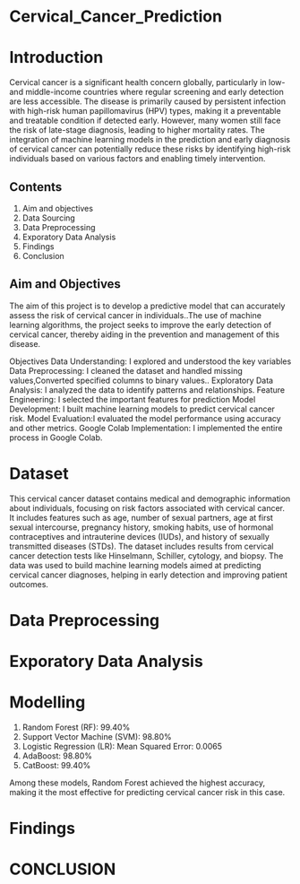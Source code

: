 # Cervical_Cancer_Prediction
# Introduction
Cervical cancer is a significant health concern globally, particularly in low- and middle-income countries where regular screening and early detection are less accessible. The disease is primarily caused by persistent infection with high-risk human papillomavirus (HPV) types, making it a preventable and treatable condition if detected early. However, many women still face the risk of late-stage diagnosis, leading to higher mortality rates. The integration of machine learning models in the prediction and early diagnosis of cervical cancer can potentially reduce these risks by identifying high-risk individuals based on various factors and enabling timely intervention.

## Contents
1. Aim and objectives
2. Data Sourcing 
3. Data Preprocessing
4. Exporatory Data Analysis
5. Findings
6. Conclusion

## Aim and Objectives

The aim of this project is to develop a predictive model that can accurately assess the risk of cervical cancer in individuals..The use of machine learning algorithms, the project seeks to improve the early detection of cervical cancer, thereby aiding in the prevention and management of this disease.

Objectives
    Data Understanding: I explored and understood the key variables
    Data Preprocessing: I cleaned the dataset and handled missing values,Converted specified columns to binary values..
    Exploratory Data Analysis: I analyzed the data to identify patterns and relationships.
    Feature Engineering: I selected the important features for prediction Model Development: I built machine learning models to predict cervical cancer risk.
    Model Evaluation:I evaluated the model performance using accuracy and other metrics.
    Google Colab Implementation: I implemented the entire process in Google Colab.

# Dataset
This cervical cancer dataset contains medical and demographic information about individuals, focusing on risk factors associated with cervical cancer. It includes features such as age, number of sexual partners, age at first sexual intercourse, pregnancy history, smoking habits, use of hormonal contraceptives and intrauterine devices (IUDs), and history of sexually transmitted diseases (STDs). The dataset includes results from cervical cancer detection tests like Hinselmann, Schiller, cytology, and biopsy. The data was used to build machine learning models aimed at predicting cervical cancer diagnoses, helping in early detection and improving patient outcomes.

# Data Preprocessing


# Exporatory Data Analysis


# Modelling
1. Random Forest (RF): 99.40%
2. Support Vector Machine (SVM): 98.80%
3. Logistic Regression (LR): Mean Squared Error: 0.0065
4. AdaBoost: 98.80%
5. CatBoost: 99.40%

Among these models, Random Forest achieved the highest accuracy, making it the most effective for predicting cervical cancer risk in this case.

# Findings



# CONCLUSION
